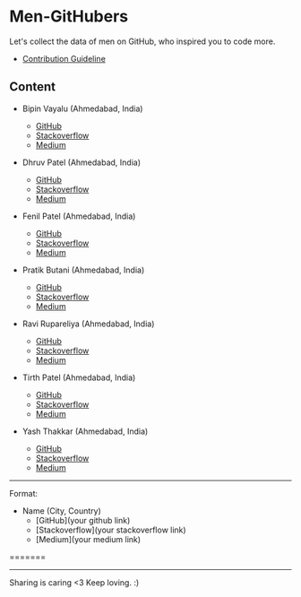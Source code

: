 # Men-GitHubers
Let's collect the data of men on GitHub, who inspired you to code more.

- [Contribution Guideline](https://github.com/pratikbutani/Men-GitHubers/blob/master/Contributing.md)

## Content

- Bipin Vayalu (Ahmedabad, India)
  - [GitHub](https://github.com/bipinvaylu)
  - [Stackoverflow](https://stackoverflow.com/users/722683/bipin-vayalu)
  - [Medium](https://medium.com/@bipinvayalu)
  
- Dhruv Patel (Ahmedabad, India)
  - [GitHub](https://github.com/DearDhruv)
  - [Stackoverflow](https://stackoverflow.com/users/596566/deardhruv)
  - [Medium](https://medium.com/@DearDhruv)
  
- Fenil Patel (Ahmedabad, India)
  - [GitHub](https://github.com/Fenscode)
  - [Stackoverflow](https://stackoverflow.com/users/8769330/fenil-patel)
  - [Medium](https://medium.com/@fenilpatel23)
  
- Pratik Butani (Ahmedabad, India)
  - [GitHub](https://github.com/pratikbutani)
  - [Stackoverflow](https://stackoverflow.com/users/1318946/pratik-butani)
  - [Medium](https://medium.com/@pratikbutani)
  
- Ravi Rupareliya (Ahmedabad, India)
  - [GitHub](https://github.com/ravirupareliya)
  - [Stackoverflow](https://stackoverflow.com/users/3134215/ravi-rupareliya)
  - [Medium](https://medium.com/@ravirupareliya)
  
- Tirth Patel (Ahmedabad, India)
  - [GitHub](https://github.com/piedcipher)
  - [Stackoverflow](https://stackoverflow.com/users/4593315/tirth-patel)
  - [Medium](https://medium.com/@piedcipher)

- Yash Thakkar (Ahmedabad, India)
  - [GitHub](https://github.com/yashthakkar1173)
  - [Stackoverflow](https://stackoverflow.com/users/7727376/yashthakkar1173)
  - [Medium](https://medium.com/@yashthakkar1173)

----------
Format: 

- Name (City, Country)
  - [GitHub](your github link)
  - [Stackoverflow](your stackoverflow link)
  - [Medium](your medium link)
 
=======
 
 --------
 
 Sharing is caring <3 Keep loving. :)
